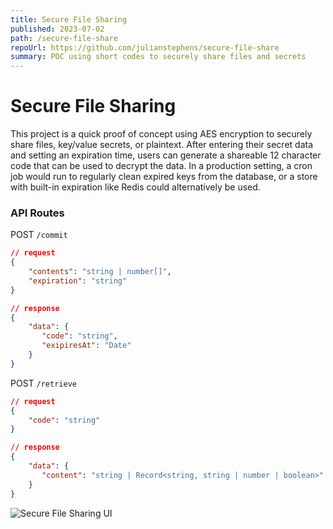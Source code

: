 ```yaml
---
title: Secure File Sharing
published: 2023-07-02
path: /secure-file-share
repoUrl: https://github.com/julianstephens/secure-file-share
summary: POC using short codes to securely share files and secrets
---
```


# Secure File Sharing

This project is a quick proof of concept using AES encryption to securely share files, key/value secrets, or plaintext. After entering their secret data and setting an expiration time, users can generate a shareable 12 character code that can be used to decrypt the data. In a production setting, a cron job would run to regularly clean expired keys from the database, or a store with built-in expiration like Redis could alternatively be used.

### API Routes

POST `/commit`

```json
// request
{
    "contents": "string | number[]",
    "expiration": "string"
}

// response
{
    "data": {
       "code": "string",
       "exipiresAt": "Date"
    }
}
```

POST `/retrieve`

```json
// request
{
    "code": "string"
}

// response
{
    "data": {
       "content": "string | Record<string, string | number | boolean>"
    }
}
```

<img src="/secure-file-sharing.png" alt="Secure File Sharing UI" />
